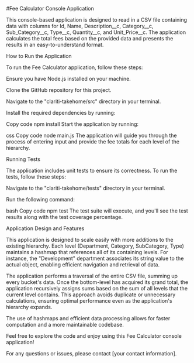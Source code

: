 #Fee Calculator Console Application

This console-based application is designed to read in a CSV file containing data with columns for Id, Name, Description__c, Category__c, Sub_Category__c, Type__c, Quantity__c, and Unit_Price__c. The application calculates the total fees based on the provided data and presents the results in an easy-to-understand format.

How to Run the Application

To run the Fee Calculator application, follow these steps:

Ensure you have Node.js installed on your machine.

Clone the GitHub repository for this project.

Navigate to the "clariti-takehome/src" directory in your terminal.

Install the required dependencies by running:

Copy code
npm install
Start the application by running:

css
Copy code
node main.js
The application will guide you through the process of entering input and provide the fee totals for each level of the hierarchy.

Running Tests

The application includes unit tests to ensure its correctness. To run the tests, follow these steps:

Navigate to the "clariti-takehome/tests" directory in your terminal.

Run the following command:

bash
Copy code
npm test
The test suite will execute, and you'll see the test results along with the test coverage percentage.

Application Design and Features

This application is designed to scale easily with more additions to the existing hierarchy. Each level (Department, Category, SubCategory, Type) maintains a hashmap that references all of its containing levels. For instance, the "Development" department associates its string value to the actual object, enabling efficient navigation and retrieval of data.

The application performs a traversal of the entire CSV file, summing up every bucket's data. Once the bottom-level has acquired its grand total, the application recursively assigns sums based on the sum of all levels that the current level contains. This approach avoids duplicate or unnecessary calculations, ensuring optimal performance even as the application's hierarchy expands.

The use of hashmaps and efficient data processing allows for faster computation and a more maintainable codebase.

Feel free to explore the code and enjoy using this Fee Calculator console application!

For any questions or issues, please contact [your contact information].
